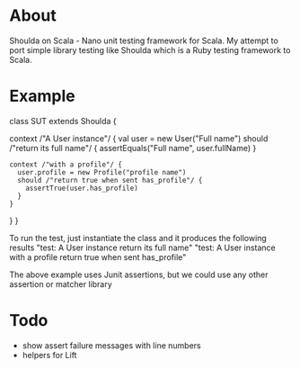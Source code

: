 About
=====

Shoulda on Scala - Nano unit testing framework for Scala. My attempt to port simple library testing like Shoulda which is a Ruby testing framework to Scala. 

Example
=======

class SUT extends Shoulda {
  
  context /"A User instance"/ {
    val user = new User("Full name")
    should /"return its full name"/ {
      assertEquals("Full name", user.fullName)
    }
    
    context /"with a profile"/ {
      user.profile = new Profile("profile name")      
      should /"return true when sent has_profile"/ {
        assertTrue(user.has_profile)
      } 
    }  
  }
}

To run the test, just instantiate the class and it produces the following results
"test: A User instance return its full name"
"test: A User instance with a profile return true when sent has_profile"

The above example uses Junit assertions, but we could use any other assertion or matcher library

Todo
====

* show assert failure messages with line numbers
* helpers for Lift

